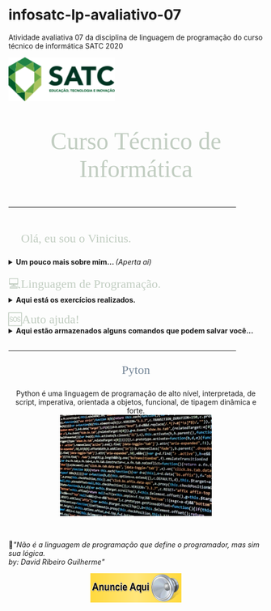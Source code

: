 # infosatc-lp-avaliativo-07
Atividade avaliativa 07 da disciplina de linguagem de programação do curso técnico de informática SATC 2020
<html><head>

<p align="top">
<a href="https://web.satc.edu.br/"><img src="Logosatc.png" width="210" heigth="140"></a></p>
</p>

<font face="Bahnschrift Condensed" size="7" color="#C1CDC1">
<p align="center">
Curso Técnico de Informática
<hr size="4" width="450" color="#0E0B16">
</p>
</font>

<font face="Bahnschrift Condensed" size="5" color="#C1CDC1">
<p align="left">
&#x1F920; Olá, eu sou o Vinicius. 
</p></font>
<details>
<summary> <b>Um pouco mais sobre mim... </b><i>(Aperta aí)</i> </summary>
&#x1F4BB;Cursando Informática no Colégio Satc <br> 
&#x1F4BB;Aluno do 2° ano E.M do Colégio Satc <br>
&#x1F575;Futuro estagiário <br>
&#x1F5FA;Cricíuma-SC	

<br>

&#x1F4F2;Me segue no instagram!
 <p align="left">
 <a href="https://www.instagram.com/vinidamiani_/?hl=pt-br"> <img src="logoinsta.png" width="40" heigth="40"> </a> </p>

&#x1F680;Veja meu desempenho:
 ![ViniciusDamiani's github stats](https://github-readme-stats.vercel.app/api?username=ViniciusDamiani&show_icons=true&theme=radical)  

</details>

<br>
<font face="Bahnschrift Condensed" size="5" color="#C1CDC1">
&#x1F4BB;Linguagem de Programação.
</font>
<details>
<summary> <b>Aqui está os exercícios realizados. </b> </summary>
&#x1F4C5; Dia: 31/08/2020 <br>
&#x2705;<a href = "https://github.com/ViniciusDamiani/infosatc-lp-avaliativo-01/blob/master/exerc%C3%ADcio7.py">Exercício-7 </a><br> 
&#x2705;<a href = "https://github.com/ViniciusDamiani/infosatc-lp-avaliativo-01/blob/master/exerc%C3%ADcio11.py">Exercício-11 </a><br> 
&#x2705;<a href = "https://github.com/ViniciusDamiani/infosatc-lp-avaliativo-01/blob/master/exerc%C3%ADcio13.py">Exercício-13 </a><br> 
&#x2705;<a href = "https://github.com/ViniciusDamiani/infosatc-lp-avaliativo-01/blob/master/exerc%C3%ADcio18.py">Exercício-18 </a><br> 
&#x2705;<a href = "https://github.com/ViniciusDamiani/infosatc-lp-avaliativo-01/blob/master/exerc%C3%ADcio20.py">Exercício-20 </a><br>
&#x2705;<a href = "https://github.com/ViniciusDamiani/infosatc-lp-avaliativo-01/blob/master/exerc%C3%ADcio22.py">Exercício-22 </a><br> 
&#x2705;<a href = "https://github.com/ViniciusDamiani/infosatc-lp-avaliativo-01/blob/master/exerc%C3%ADcio24.py">Exercício-24 </a><br> 
&#x2705;<a href = "https://github.com/ViniciusDamiani/infosatc-lp-avaliativo-01/blob/master/exerc%C3%ADcio26.py">Exercício-26 </a><br> 
&#x2705;<a href = "https://github.com/ViniciusDamiani/infosatc-lp-avaliativo-01/blob/master/exerc%C3%ADcio27.py">Exercício-27 </a><br>
&#x2705;<a href = "https://github.com/ViniciusDamiani/infosatc-lp-avaliativo-01/blob/master/exerc%C3%ADcio29.py">Exercício-29 </a><br>
&#x2705;<a href = "https://github.com/ViniciusDamiani/infosatc-lp-avaliativo-01/blob/master/exerc%C3%ADcio30.py">Exercício-30 </a><br>
&#x1F4C5; Dia: 26/08/2020 <br>
&#x2705;<a href = "https://github.com/ViniciusDamiani/-infosatc-lp-avaliativo-02/blob/master/.vscode/exercicio03.py">Exercício-03 </a><br>
&#x2705;<a href ="https://github.com/ViniciusDamiani/-infosatc-lp-avaliativo-02/blob/master/.vscode/exercicio04.py" >Exercício-04 </a><br>
&#x2705;<a href ="https://github.com/ViniciusDamiani/-infosatc-lp-avaliativo-02/blob/master/.vscode/exercicio05.py">Exercício-05 </a><br>
&#x2705;<a href = "https://github.com/ViniciusDamiani/-infosatc-lp-avaliativo-02/blob/master/.vscode/exercicio06.py">Exercício-06 </a><br>
&#x2705;<a href ="https://github.com/ViniciusDamiani/-infosatc-lp-avaliativo-02/blob/master/.vscode/exercicio07.py" >Exercício-07 </a><br>
&#x2705;<a href ="https://github.com/ViniciusDamiani/-infosatc-lp-avaliativo-02/blob/master/.vscode/exercicio08.py" >Exercício-08 </a><br>
&#x1F4C5; Dia: 09/08/2020 <br>
&#x2705;<a href ="https://github.com/ViniciusDamiani/infosatc-lp-04/blob/master/Exercicio01.py">
Exercício-01 </a><br>
&#x2705;<a href ="https://github.com/ViniciusDamiani/infosatc-lp-04/blob/master/Exercicio02.py">
Exercício-02 </a><br>
&#x2705;<a href ="https://github.com/ViniciusDamiani/infosatc-lp-04/blob/master/Exercicio03.py">
Exercício-03 </a><br>
&#x2705;<a href ="https://github.com/ViniciusDamiani/infosatc-lp-04/blob/master/Exercicio04.py">
Exercício-04 </a><br>
&#x2705;<a href ="https://github.com/ViniciusDamiani/infosatc-lp-04/blob/master/Exercicio05.py">
Exercício-05 </a><br>
&#x1F4C5; Dia: 16/09/2020 <br>
&#x2705;<a href ="https://github.com/ViniciusDamiani/-infosatc-lp-avaliativo-03/blob/master/Exerc%C3%ADcio01.py">
Exercício-01 </a><br>
&#x2705;<a href ="https://github.com/ViniciusDamiani/-infosatc-lp-avaliativo-03/blob/master/Exerc%C3%ADcio02.py">
Exercício-02 </a><br>
&#x2705;<a href ="https://github.com/ViniciusDamiani/-infosatc-lp-avaliativo-03/blob/master/Exerc%C3%ADcio03.py">
Exercício-03 </a><br>
&#x2705;<a href ="https://github.com/ViniciusDamiani/-infosatc-lp-avaliativo-03/blob/master/Exerc%C3%ADcio04.py">
Exercício-04 </a><br>
&#x274E;<a href ="https://github.com/ViniciusDamiani/-infosatc-lp-avaliativo-03/blob/master/Exerc%C3%ADcio04.py">
Exercício-04.2 </a><br>
&#x1F4C5; Dia: 24/09/2020 <br>
&#x2705;<a href ="https://github.com/ViniciusDamiani/infosatc-lp-avaliativo-04/blob/master/Exerc%C3%ADcio01.py">
Exercício-01 </a><br>
&#x2705;<a href ="https://github.com/ViniciusDamiani/infosatc-lp-avaliativo-04/blob/master/Exerc%C3%ADcio02.py">
Exercício-02 </a><br>
&#x2705;<a href ="https://github.com/ViniciusDamiani/infosatc-lp-avaliativo-04/blob/master/Exerc%C3%ADcio03.py">
Exercício-03 </a><br>
&#x1F4C5; Dia: 01/10/2020 <br>
&#x2705;<a href ="https://github.com/ViniciusDamiani/infosatc-lp-avaliativo-05/blob/main/Exerc%C3%ADcioPt01.py">
Exercício-01 </a><br>
&#x1F4C5; Dia: 02/11/2020 <br>
&#x2705;<a href ="https://github.com/ViniciusDamiani/infosatc-lp-avaliativo-05/blob/main/Exerc%C3%ADcioPt01.py">
Exercício-01 </a><br>
&#x1F4C5; Dia: 05/11/2020 <br>
&#x2705;<a href ="https://github.com/ViniciusDamiani/infosatc-lp-avaliativo-07/blob/main/Exerc%C3%ADcio01.py">
Exercício-01 </a><br>
&#x2705;<a href ="https://github.com/ViniciusDamiani/infosatc-lp-avaliativo-07/blob/main/Exercicio02.py">
Exercício-02 </a><br>
&#x2705;<a href ="https://github.com/ViniciusDamiani/infosatc-lp-avaliativo-07/blob/main/Exercicio03.py">
Exercício-03 </a><br>
&#x2705;<a href ="https://github.com/ViniciusDamiani/infosatc-lp-avaliativo-07/blob/main/Exercicio04.py">
Exercício-04 </a><br>
&#x2705;<a href ="https://github.com/ViniciusDamiani/infosatc-lp-avaliativo-07/blob/main/Exerc%C3%ADcio05.py">
Exercício-05 </a><br>
&#x2705;<a href ="https://github.com/ViniciusDamiani/infosatc-lp-avaliativo-07/blob/main/Exerc%C3%ADcio06.py">
Exercício-06 </a><br>
&#x2705;<a href ="https://github.com/ViniciusDamiani/infosatc-lp-avaliativo-07/blob/main/Exerc%C3%ADcio07.py">
Exercício-07 </a><br> 



</details>

<br>
<font face="Bahnschrift Condensed" size="5" color="#C1CDC1">
&#x1F198;Auto ajuda!
</font>
</details>

<details>
<summary> <b>Aqui estão armazenados alguns comandos que podem salvar você...</b></summary>
&#x1F3A8;<a href ="https://www.flextool.com.br/tabela_cores.html">Tabela de cores</a><br>
&#x1F4C4;<a href ="https://www.w3schools.com/charsets/ref_emoji.asp">Lista de emojis</a><br>
&#x1F4C1;<a href ="https://www.notion.so/2137-2-Fase-2020-2-3adf29f4f7534415a02e2fc9c8c527d3">Notion </a><br>
&#x1F4C4;<a href ="https://pixabay.com/pt/">Imagens para download</a><br>
&#x1F3B6;<a href ="https://www.youtube.com/watch?v=gXkLQ0gh_GI">Escute e relaxe!</a><br>
&#x1F4CB;<a href = "https://github.com/ViniciusDamiani/infosatc-lp-04/blob/master/Tuplas.py">Tuplas </a><br>
&#x1F4D6;<a href = "https://github.com/ViniciusDamiani/infosatc-lp-04/blob/master/Dicionario.py">Dicionário </a>

</details>

<br>

<hr size="4" width="450" color="#0E0B16">

<font face="Bahnschrift Condensed" size="5" color="#778899">
<p align = "center">&#x1F3C3; Pyton &#x1F40D;	
</p></font>
<p align = "center">Python é uma linguagem de programação de alto nível, interpretada, de script, imperativa, orientada a objetos, funcional, de tipagem dinâmica e forte.
<br>
<img src="codfoto.jpg" width="300" heigth="100"></p>
<br>

&#x1F4D6;<i>"Não é a linguagem de programação que define o programador, mas sim sua lógica.<br> 
by: David Ribeiro Guilherme"</i> 

<p align = "center">
<a href = "https://api.whatsapp.com/send?phone=5548996301654&text=Vinicius%20Damiani"><img src="Anuncio.gif" width="180" heigth="100">
</p>
</body></html>